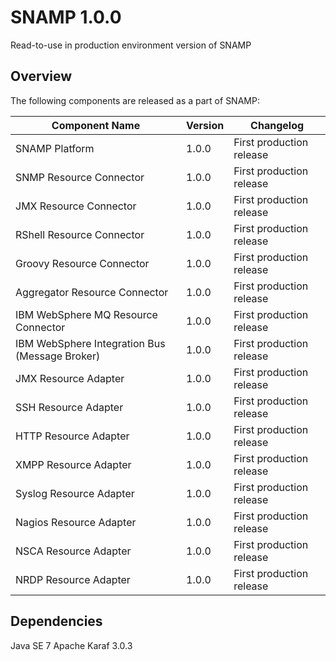 SNAMP 1.0.0
====
Read-to-use in production environment version of SNAMP

## Overview
The following components are released as a part of SNAMP:

Component Name| Version | Changelog
---- | ---- | ----
SNAMP Platform | 1.0.0 | First production release
SNMP Resource Connector | 1.0.0 | First production release
JMX Resource Connector | 1.0.0 | First production release
RShell Resource Connector | 1.0.0 | First production release
Groovy Resource Connector | 1.0.0 | First production release
Aggregator Resource Connector | 1.0.0 | First production release
IBM WebSphere MQ Resource Connector | 1.0.0 | First production release
IBM WebSphere Integration Bus (Message Broker) | 1.0.0 | First production release
JMX Resource Adapter | 1.0.0 | First production release
SSH Resource Adapter | 1.0.0 | First production release
HTTP Resource Adapter | 1.0.0 | First production release
XMPP Resource Adapter | 1.0.0 | First production release
Syslog Resource Adapter | 1.0.0 | First production release
Nagios Resource Adapter | 1.0.0 | First production release
NSCA Resource Adapter | 1.0.0 | First production release
NRDP Resource Adapter | 1.0.0 | First production release

## Dependencies
Java SE 7
Apache Karaf 3.0.3
